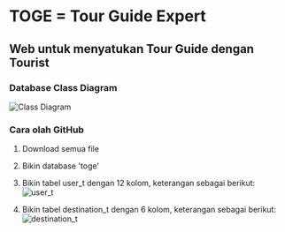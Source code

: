# TOGE = Tour Guide Expert
## Web untuk menyatukan Tour Guide dengan Tourist

### Database Class Diagram
![Class Diagram](https://user-images.githubusercontent.com/34114125/56873822-5c085c80-6a5f-11e9-9529-0cc9558de894.png)

### Cara olah GitHub
1. Download semua file
2. Bikin database 'toge'

3. Bikin tabel user_t dengan 12 kolom, keterangan sebagai berikut:
![user_t](https://user-images.githubusercontent.com/34114125/56483359-bcdde500-64f3-11e9-9beb-b3bdd18e6dd0.png)

4. Bikin tabel destination_t dengan 6 kolom, keterangan sebagai berikut:
![destination_t](https://user-images.githubusercontent.com/34114125/56483353-b2235000-64f3-11e9-972b-cc3d3158f88f.png)
